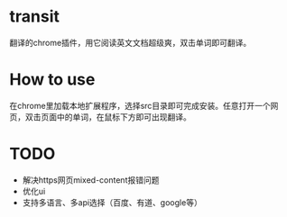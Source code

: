 # transit
翻译的chrome插件，用它阅读英文文档超级爽，双击单词即可翻译。

# How to use

在chrome里加载本地扩展程序，选择src目录即可完成安装。任意打开一个网页，双击页面中的单词，在鼠标下方即可出现翻译。

# TODO

* 解决https网页mixed-content报错问题
* 优化ui
* 支持多语言、多api选择（百度、有道、google等）
